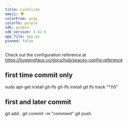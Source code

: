```yaml
---
title: Landslide
emoji: 🌍
colorFrom: gray
colorTo: purple
sdk: gradio
sdk_version: 3.42.0
app_file: app.py
pinned: false
---
```


Check out the configuration reference at https://huggingface.co/docs/hub/spaces-config-reference

## first time commit only ##
sudo apt-get install git-lfs
git-lfs install
git lfs track "*.h5"
## first and later commit ##
git add .
git commit -m "comment"
git push